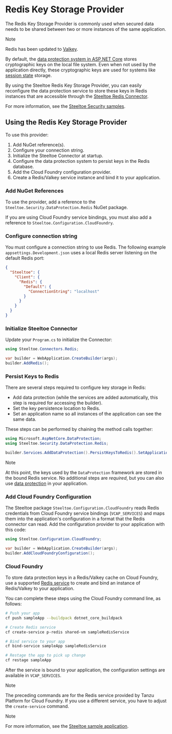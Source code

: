# Redis Key Storage Provider

The Redis Key Storage Provider is commonly used when secured data needs to be shared between two or more instances of the same application.

> [!NOTE]
> Redis has been updated to [Valkey](https://valkey.io/topics/migration/).

By default, the [data protection system in ASP.NET Core](https://learn.microsoft.com/aspnet/core/security/data-protection/introduction) stores cryptographic keys on the local file system.
Even when not used by the application directly, these cryptographic keys are used for systems like [session state](https://learn.microsoft.com/aspnet/core/fundamentals/app-state#session-state) storage.

By using the Steeltoe Redis Key Storage Provider, you can easily reconfigure the data protection service to store these keys in Redis instances that are accessible through the [Steeltoe Redis Connector](../connectors/redis.md).

For more information, see the [Steeltoe Security samples](https://github.com/SteeltoeOSS/Samples/blob/main/Security/src/RedisDataProtection/README.md).

## Using the Redis Key Storage Provider

To use this provider:

1. Add NuGet reference(s).
1. Configure your connection string.
1. Initialize the Steeltoe Connector at startup.
1. Configure the data protection system to persist keys in the Redis database.
1. Add the Cloud Foundry configuration provider.
1. Create a Redis/Valkey service instance and bind it to your application.

### Add NuGet References

To use the provider, add a reference to the `Steeltoe.Security.DataProtection.Redis` NuGet package.

If you are using Cloud Foundry service bindings, you must also add a reference to `Steeltoe.Configuration.CloudFoundry`.

### Configure connection string

You must configure a connection string to use Redis.
The following example `appsettings.Development.json` uses a local Redis server listening on the default Redis port:

```json
{
  "Steeltoe": {
    "Client": {
      "Redis": {
        "Default": {
          "ConnectionString": "localhost"
        }
      }
    }
  }
}
```

### Initialize Steeltoe Connector

Update your `Program.cs` to initialize the Connector:

```csharp
using Steeltoe.Connectors.Redis;

var builder = WebApplication.CreateBuilder(args);
builder.AddRedis();
```

### Persist Keys to Redis

There are several steps required to configure key storage in Redis:

- Add data protection (while the services are added automatically, this step is required for accessing the builder).
- Set the key persistence location to Redis.
- Set an application name so all instances of the application can see the same data.

These steps can be performed by chaining the method calls together:

```csharp
using Microsoft.AspNetCore.DataProtection;
using Steeltoe.Security.DataProtection.Redis;

builder.Services.AddDataProtection().PersistKeysToRedis().SetApplicationName("redis-data-protection-sample");
```

> [!NOTE]
> At this point, the keys used by the `DataProtection` framework are stored in the bound Redis service.
> No additional steps are _required_, but you can also use [data protection](https://learn.microsoft.com/aspnet/core/security/data-protection/consumer-apis/overview) in your application.

### Add Cloud Foundry Configuration

The Steeltoe package `Steeltoe.Configuration.CloudFoundry` reads Redis credentials from Cloud Foundry service bindings (`VCAP_SERVICES`) and maps them into the application's configuration in a format that the Redis connector can read.
Add the configuration provider to your application with this code:

```csharp
using Steeltoe.Configuration.CloudFoundry;

var builder = WebApplication.CreateBuilder(args);
builder.AddCloudFoundryConfiguration();
```

### Cloud Foundry

To store data protection keys in a Redis/Valkey cache on Cloud Foundry, use a supported [Redis service](../connectors/redis.md#cloud-foundry) to create and bind an instance of Redis/Valkey to your application.

You can complete these steps using the Cloud Foundry command line, as follows:

```bash
# Push your app
cf push sampleApp --buildpack dotnet_core_buildpack

# Create Redis service
cf create-service p-redis shared-vm sampleRedisService

# Bind service to your app
cf bind-service sampleApp sampleRedisService

# Restage the app to pick up change
cf restage sampleApp
```

After the service is bound to your application, the configuration settings are available in `VCAP_SERVICES`.

> [!NOTE]
> The preceding commands are for the Redis service provided by Tanzu Platform for Cloud Foundry.
> If you use a different service, you have to adjust the `create-service` command.

> [!NOTE]
> For more information, see the [Steeltoe sample application](https://github.com/SteeltoeOSS/Samples/blob/main/Security/src/RedisDataProtection/README.md).
